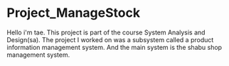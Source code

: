 # Project_ManageStock
Hello i'm tae. This project is part of the course System Analysis and Design(sa). The project I worked on was a subsystem called a product information management system. 
And the main system is the shabu shop management system.
